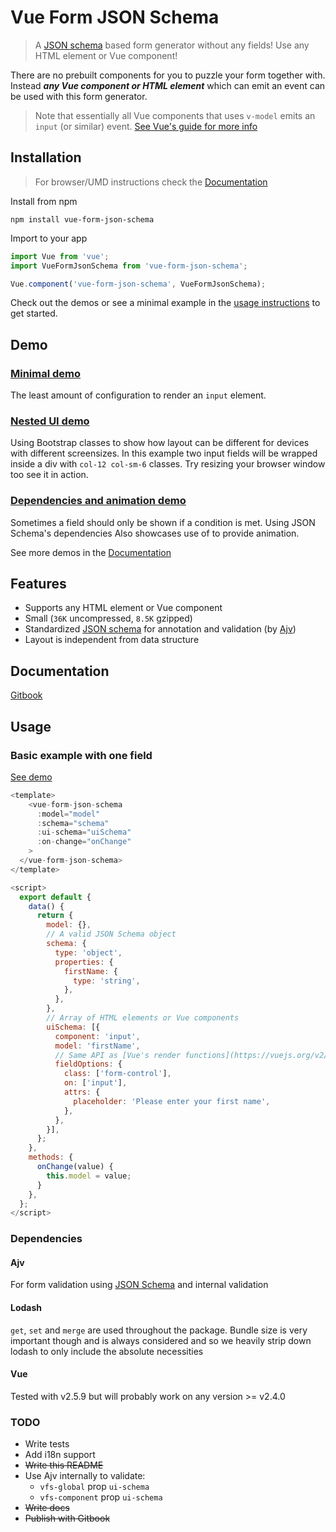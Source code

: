 # Vue Form JSON Schema

> A [JSON schema](json-schema.org) based form generator without any fields! Use any HTML element or Vue component!

There are no prebuilt components for you to puzzle your form together with. Instead ***any Vue component or HTML element*** which can emit an event can be used with this form generator.

> Note that essentially all Vue components that uses `v-model` emits an `input` (or similar) event. [See Vue's guide for more info](https://vuejs.org/v2/guide/components.html#Form-Input-Components-using-Custom-Events)

## Installation

> For browser/UMD instructions check the [Documentation](#documentation)

Install from npm

`npm install vue-form-json-schema`

Import to your app

```js
import Vue from 'vue';
import VueFormJsonSchema from 'vue-form-json-schema';

Vue.component('vue-form-json-schema', VueFormJsonSchema);
```

Check out the demos or see a minimal example in the [usage instructions](#usage) to get started.

## Demo

### [Minimal demo](https://www.webpackbin.com/bins/-L0_48pIxbUFNG8f87pI)

The least amount of configuration to render an `input` element.

### [Nested UI demo](https://www.webpackbin.com/bins/-L0_5kwqJixNYqtpiYxd])

Using Bootstrap classes to show how layout can be different for devices with different screensizes.
In this example two input fields will be wrapped inside a div with `col-12 col-sm-6` classes.
Try resizing your browser window too see it in action.

### [Dependencies and animation demo]()

Sometimes a field should only be shown if a condition is met. Using JSON Schema's dependencies  Also showcases use of <transition> to provide animation.

See more demos in the [Documentation](#documentation)

## Features

* Supports any HTML element or Vue component
* Small (`36K` uncompressed, `8.5K` gzipped)
* Standardized [JSON schema](json-schema.org) for annotation and validation (by [Ajv](https://github.com/epoberezkin/ajv))
* Layout is independent from data structure

## Documentation

[Gitbook](https://jarvelov.gitbooks.io/vue-form-json-schema)

## Usage

### Basic example with one field

[See demo](https://www.webpackbin.com/bins/-L0_48pIxbUFNG8f87pI)

```js
<template>
    <vue-form-json-schema
      :model="model"
      :schema="schema"
      :ui-schema="uiSchema"
      :on-change="onChange"
    >
  </vue-form-json-schema>
</template>

<script>
  export default {
    data() {
      return {
        model: {},
        // A valid JSON Schema object
        schema: {
          type: 'object',
          properties: {
            firstName: {
              type: 'string',
            },
          },
        },
        // Array of HTML elements or Vue components
        uiSchema: [{
          component: 'input',
          model: 'firstName',
          // Same API as [Vue's render functions](https://vuejs.org/v2/guide/render-function.html#The-Data-Object-In-Depth)
          fieldOptions: {
            class: ['form-control'],
            on: ['input'],
            attrs: {
              placeholder: 'Please enter your first name',
            },
          },
        }],
      };
    },
    methods: {
      onChange(value) {
        this.model = value;
      }
    },
  };
</script>
```

### Dependencies

#### Ajv
For form validation using [JSON Schema](http://json-schema.org/) and internal validation

#### Lodash
`get`, `set` and `merge` are used throughout the package.
Bundle size is very important though and is always considered and so we heavily strip down lodash to only include the absolute necessities

#### Vue

Tested with v2.5.9 but will probably work on any version >= v2.4.0

### TODO

* Write tests
* Add i18n support
* ~~Write this README~~
* Use Ajv internally to validate:
  * `vfs-global` prop `ui-schema`
  * `vfs-component` prop `ui-schema`
* ~~Write docs~~
* ~~Publish with Gitbook~~
